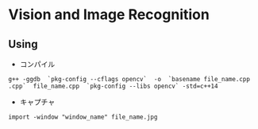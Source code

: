# Vision and Image Recognition

## Using
- コンパイル
```
g++ -ggdb  `pkg-config --cflags opencv`  -o  `basename file_name.cpp .cpp`  file_name.cpp  `pkg-config --libs opencv` -std=c++14
```

- キャプチャ
```
import -window "window_name" file_name.jpg
```
